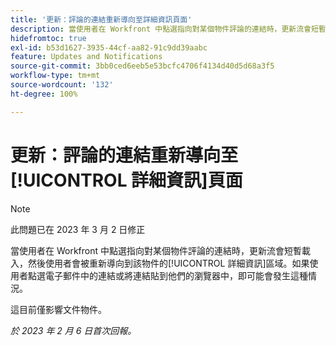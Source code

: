 ```yaml
---
title: '更新：評論的連結重新導向至詳細資訊頁面'
description: 當使用者在 Workfront 中點選指向對某個物件評論的連結時，更新流會短暫載入，然後使用者會被重新導向到該物件的詳細資訊區域。如果使用者點選電子郵件中的連結或將連結貼到他們的瀏覽器中，即可能會發生這種情況。
hidefromtoc: true
exl-id: b53d1627-3935-44cf-aa82-91c9dd39aabc
feature: Updates and Notifications
source-git-commit: 3bb0ced6eeb5e53bcfc4706f4134d40d5d68a3f5
workflow-type: tm+mt
source-wordcount: '132'
ht-degree: 100%

---
```


# 更新：評論的連結重新導向至[!UICONTROL 詳細資訊]頁面

>[!NOTE]
>
>此問題已在 2023 年 3 月 2 日修正

當使用者在 Workfront 中點選指向對某個物件評論的連結時，更新流會短暫載入，然後使用者會被重新導向到該物件的[!UICONTROL 詳細資訊]區域。如果使用者點選電子郵件中的連結或將連結貼到他們的瀏覽器中，即可能會發生這種情況。

這目前僅影響文件物件。

_於 2023 年 2 月 6 日首次回報。_
